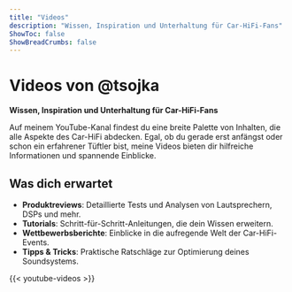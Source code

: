 ```yaml
---
title: "Videos"
description: "Wissen, Inspiration und Unterhaltung für Car-HiFi-Fans"
ShowToc: false
ShowBreadCrumbs: false
---
```


# Videos von @tsojka

**Wissen, Inspiration und Unterhaltung für Car-HiFi-Fans**

Auf meinem YouTube-Kanal findest du eine breite Palette von Inhalten, die alle Aspekte des Car-HiFi abdecken. Egal, ob du gerade erst anfängst oder schon ein erfahrener Tüftler bist, meine Videos bieten dir hilfreiche Informationen und spannende Einblicke.

## Was dich erwartet
- **Produktreviews**: Detaillierte Tests und Analysen von Lautsprechern, DSPs und mehr.
- **Tutorials**: Schritt-für-Schritt-Anleitungen, die dein Wissen erweitern.
- **Wettbewerbsberichte**: Einblicke in die aufregende Welt der Car-HiFi-Events.
- **Tipps & Tricks**: Praktische Ratschläge zur Optimierung deines Soundsystems.

{{< youtube-videos >}}